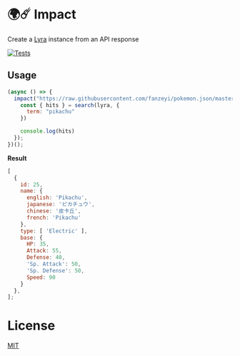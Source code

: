 # 🌍☄️️ Impact 

Create a [Lyra](https://github.com/nearform/lyra) instance from an API response

[![Tests](https://github.com/mateonunez/lyra-impact/actions/workflows/ci.yml/badge.svg?branch=main)](https://github.com/mateonunez/lyra-impact/actions/workflows/ci.yml)


## Usage

```js
(async () => {
  impact("https://raw.githubusercontent.com/fanzeyi/pokemon.json/master/pokedex.json").then((lyra) => {
    const { hits } = search(lyra, {
      term: "pikachu"
    })

    console.log(hits)
  });
})();
```

**Result**
```js
[
  {
    id: 25,
    name: {
      english: 'Pikachu',
      japanese: 'ピカチュウ',
      chinese: '皮卡丘',
      french: 'Pikachu'
    },
    type: [ 'Electric' ],
    base: {
      HP: 35,
      Attack: 55,
      Defense: 40,
      'Sp. Attack': 50,
      'Sp. Defense': 50,
      Speed: 90
    }
  },
];

```

# License

[MIT](/LICENSE)
